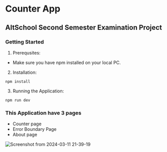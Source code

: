 # Counter App

## AltSchool Second Semester Examination Project 

### Getting Started

1. Prerequsites:

* Make sure you have npm installed on your local PC.

 2. Installation: 

```
npm install
```
 3. Running the Application:

```
npm run dev
```


### This Application have 3 pages 
* Counter page
* Error Boundary Page
* About page

  
![Screenshot from 2024-03-11 21-39-19](https://github.com/AyaobaEstelle/counter-2/assets/107326513/91743e3d-d7b5-4b36-a7a6-ad4e7d95dd90)

  





